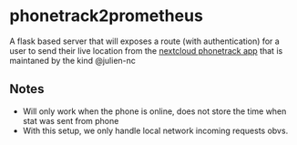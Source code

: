 # phonetrack2prometheus
A flask based server that will exposes a route (with authentication) for a user to send their live location from the [nextcloud phonetrack app](https://github.com/julien-nc/phonetrack/tree/main) that is maintaned by the kind @julien-nc 

## Notes
- Will only work when the phone is online, does not store the time when stat was sent from phone
- With this setup, we only handle local network incoming requests obvs.